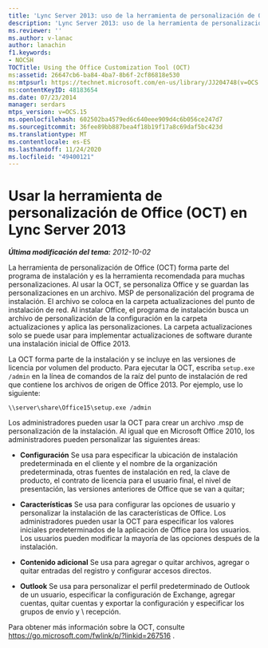 ```yaml
---
title: 'Lync Server 2013: uso de la herramienta de personalización de Office (OCT)'
description: 'Lync Server 2013: uso de la herramienta de personalización de Office (OCT).'
ms.reviewer: ''
ms.author: v-lanac
author: lanachin
f1.keywords:
- NOCSH
TOCTitle: Using the Office Customization Tool (OCT)
ms:assetid: 26647cb6-ba84-4ba7-8b6f-2cf86818e530
ms:mtpsurl: https://technet.microsoft.com/en-us/library/JJ204748(v=OCS.15)
ms:contentKeyID: 48183654
ms.date: 07/23/2014
manager: serdars
mtps_version: v=OCS.15
ms.openlocfilehash: 602502ba4579ed6c640eee909d4c6b056ce247d7
ms.sourcegitcommit: 36fee89bb887bea4f18b19f17a8c69daf5bc423d
ms.translationtype: MT
ms.contentlocale: es-ES
ms.lasthandoff: 11/24/2020
ms.locfileid: "49400121"
---
```

# <a name="using-the-office-customization-tool-oct-in-lync-server-2013"></a>Usar la herramienta de personalización de Office (OCT) en Lync Server 2013

<div data-xmlns="http://www.w3.org/1999/xhtml">

<div class="topic" data-xmlns="http://www.w3.org/1999/xhtml" data-msxsl="urn:schemas-microsoft-com:xslt" data-cs="https://msdn.microsoft.com/">

<div data-asp="https://msdn2.microsoft.com/asp">



</div>

<div id="mainSection">

<div id="mainBody">

<span> </span>

_**Última modificación del tema:** 2012-10-02_

La herramienta de personalización de Office (OCT) forma parte del programa de instalación y es la herramienta recomendada para muchas personalizaciones. Al usar la OCT, se personaliza Office y se guardan las personalizaciones en un archivo. MSP de personalización del programa de instalación. El archivo se coloca en la carpeta actualizaciones del punto de instalación de red. Al instalar Office, el programa de instalación busca un archivo de personalización de la configuración en la carpeta actualizaciones y aplica las personalizaciones. La carpeta actualizaciones solo se puede usar para implementar actualizaciones de software durante una instalación inicial de Office 2013.

La OCT forma parte de la instalación y se incluye en las versiones de licencia por volumen del producto. Para ejecutar la OCT, escriba `setup.exe /admin` en la línea de comandos de la raíz del punto de instalación de red que contiene los archivos de origen de Office 2013. Por ejemplo, use lo siguiente:

`\\server\share\Office15\setup.exe /admin`

Los administradores pueden usar la OCT para crear un archivo .msp de personalización de la instalación. Al igual que en Microsoft Office 2010, los administradores pueden personalizar las siguientes áreas:

  - **Configuración** Se usa para especificar la ubicación de instalación predeterminada en el cliente y el nombre de la organización predeterminada, otras fuentes de instalación en red, la clave de producto, el contrato de licencia para el usuario final, el nivel de presentación, las versiones anteriores de Office que se van a quitar;

  - **Características** Se usa para configurar las opciones de usuario y personalizar la instalación de las características de Office. Los administradores pueden usar la OCT para especificar los valores iniciales predeterminados de la aplicación de Office para los usuarios. Los usuarios pueden modificar la mayoría de las opciones después de la instalación.

  - **Contenido adicional** Se usa para agregar o quitar archivos, agregar o quitar entradas del registro y configurar accesos directos.

  - **Outlook** Se usa para personalizar el perfil predeterminado de Outlook de un usuario, especificar la configuración de Exchange, agregar cuentas, quitar cuentas y exportar la configuración y especificar los grupos de envío y \\ recepción.

Para obtener más información sobre la OCT, consulte <https://go.microsoft.com/fwlink/p/?linkid=267516> .

</div>

<span> </span>

</div>

</div>

</div>

